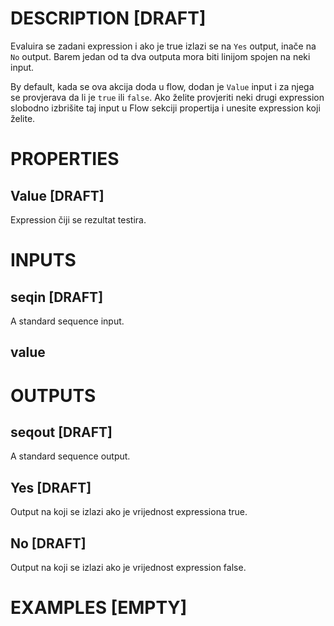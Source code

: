 # DESCRIPTION [DRAFT]

Evaluira se zadani expression i ako je true izlazi se na `Yes` output, inače na `No` output. Barem jedan od ta dva outputa mora biti linijom spojen na neki input.

By default, kada se ova akcija doda u flow, dodan je `Value` input i za njega se provjerava da li je `true` ili `false`. Ako želite provjeriti neki drugi expression slobodno izbrišite taj input u Flow sekciji propertija i unesite expression koji želite.

# PROPERTIES

## Value [DRAFT]

Expression čiji se rezultat testira.

# INPUTS

## seqin [DRAFT]

A standard sequence input.

## value

# OUTPUTS

## seqout [DRAFT]

A standard sequence output.

## Yes [DRAFT]

Output na koji se izlazi ako je vrijednost expressiona true.

## No [DRAFT]

Output na koji se izlazi ako je vrijednost expression false.

# EXAMPLES [EMPTY]
